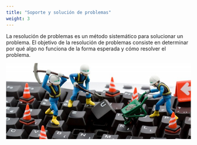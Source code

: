 ```yaml
---
title: "Soporte y solución de problemas"
weight: 3
---
```


La resolución de problemas es un método sistemático para solucionar un problema. El objetivo de la resolución de problemas consiste en determinar por qué algo no funciona de la forma esperada y cómo resolver el problema.

![Soporte y solución de problemas](/images/illustrations/soporte-solucion.jpg)
